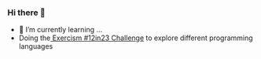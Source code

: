 ### Hi there 👋

- 🌱 I’m currently learning ...
- Doing the[ Exercism #12in23 Challenge](https://exercism.org/profiles/sahildshah1) to explore different programming languages

<!--
**sahildshah1/sahildshah1** is a ✨ _special_ ✨ repository because its `README.md` (this file) appears on your GitHub profile.

Here are some ideas to get you started:

- 🔭 I’m currently working on ...
- 🌱 I’m currently learning ...
- 👯 I’m looking to collaborate on ...
- 🤔 I’m looking for help with ...
- 💬 Ask me about ...
- 📫 How to reach me: ...
- 😄 Pronouns: ...
- ⚡ Fun fact: ...
-->
